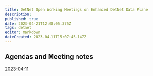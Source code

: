 ```yaml
---
title: DetNet Open Working Meetings on Enhanced DetNet Data Plane
description: 
published: true
date: 2023-04-21T12:08:05.375Z
tags: detnet
editor: markdown
dateCreated: 2023-04-11T15:07:45.147Z
---
```




## Agendas and Meeting notes

[2023-04-11](/group/detnet/wmosq/2023-04-11)
